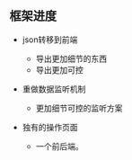 ## 框架进度
- json转移到前端
    - 导出更加细节的东西
    - 导出更加可控

- 重做数据监听机制
    - 更加细节可控的监听方案

- 独有的操作页面
  - 一个前后端。